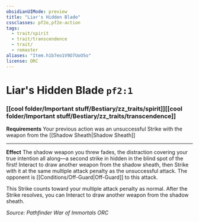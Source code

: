 ```yaml
---
obsidianUIMode: preview
title: "Liar's Hidden Blade"
cssclasses: pf2e,pf2e-action
tags:
  - trait/spirit
  - trait/transcendence
  - trait/
  - remaster
aliases: "Item.h1b7eo1V9O7UoO5o"
license: ORC
---
```

# Liar's Hidden Blade `pf2:1`

### [[cool folder/Important stuff/Bestiary/zz_traits/spirit]][[cool folder/Important stuff/Bestiary/zz_traits/transcendence]]






**Requirements** Your previous action was an unsuccessful Strike with the weapon from the [[Shadow Sheath|Shadow Sheath]]

* * *

**Effect** The shadow weapon you threw fades, the distraction covering your true intention all along—a second strike in hidden in the blind spot of the first! Interact to draw another weapon from the shadow sheath, then Strike with it at the same multiple attack penalty as the unsuccessful attack. The opponent is [[Conditions/Off-Guard|Off-Guard]] to this attack.

This Strike counts toward your multiple attack penalty as normal. After the Strike resolves, you can Interact to draw another weapon from the shadow sheath.

*Source: Pathfinder War of Immortals*
*ORC*